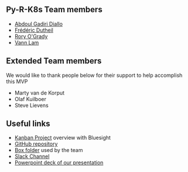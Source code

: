 ## Py-R-K8s Team members

* [Abdoul Gadiri Diallo](https://w3.ibm.com/bluepages/profile.html?uid=005799624)
* [Frédéric Dutheil](https://w3.ibm.com/bluepages/profile.html?uid=049458706)
* [Rory O'Grady](https://w3.ibm.com/bluepages/profile.html?uid=093791866)
* [Vann Lam](https://w3.ibm.com/bluepages/profile.html?uid=026784706)

## Extended Team members

We would like to thank people below for their support to help accomplish this MVP

* Marty van de Korput 
* Olaf Kuilboer
* Steve Lievens

## Useful links

* [Kanban Project](https://www.bluesight.io/squads/18546/board) overview with Bluesight
* [GitHub repository](https://github.ibm.com/frederic-dutheil/Greenv2)
* [Box folder](https://ibm.ent.box.com/folder/79293125182) used by the team
* [Slack Channel](https://ibm-cloud.slack.com/messages/GKJDM5H39)
* [Powerpoint deck of our presentation](https://ibm.ent.box.com/file/475112761841)